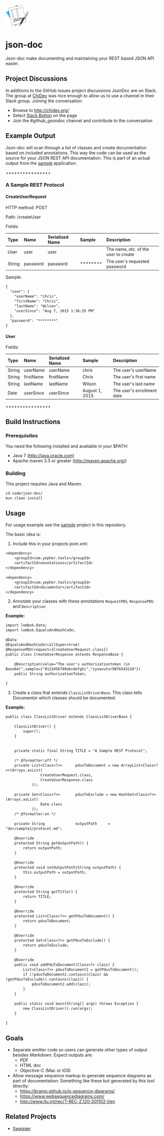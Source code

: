 <img src="icon.png" width="75"/>

# json-doc

Json-doc make documenting and maintaining your REST based JSON API easier.

## Project Discussions

In additions to the GitHub issues project discussions JsonDoc are on Slack. The group at [ChiDev](http://chidev.org/) was nice enough to allow us to use a channel in their Slack group. Joining the conversation:

* Browse to http://chidev.org/
* Select [Slack Botton](https://chidev.herokuapp.com/) on the page
* Join the #github_gsondoc channel and contribute to the conversation

## Example Output

Json-doc will scan through a list of classes and create documentation based on included annotations. This way the code can be used as the source for your JSON REST API documentation. This is part of an actual output from the [sample](https://github.com/yepher/GsonDoc/tree/develop/code/json-doc/samples) application.

++++++++++++++++

### A Sample REST Protocol

#### CreateUserRequest

HTTP method: POST

Path: /createUser

Fields:

Type|Name|Serialized Name|Sample|Description
:---|:---|:-------|:-----|:----------
User|user|user||The name, etc. of the user to create
String|password|password|********|The user's requested password


Sample:

```
{
  "user": {
    "userName": "chris",
    "firstName": "Chris",
    "lastName": "Wilson",
    "userSince": "Aug 7, 2015 1:36:35 PM"
  },
  "password": "********"
}
```

#### User

Fields:

Type|Name|Serialized Name|Sample|Description
:---|:---|:-------|:-----|:----------
String|userName|userName|chris|The user's userName
String|firstName|firstName|Chris|The user's first name
String|lastName|lastName|Wilson|The user's last name
Date|userSince|userSince|August 1, 2015|The user's enrollment date


++++++++++++++++


## Build Instructions

### Prerequisites

You need the following installed and available in your $PATH:

* Java 7 (http://java.oracle.com)
* Apache maven 3.3 or greater (http://maven.apache.org/)

### Building

This project requires Java and Maven.

`````
cd code/json-doc/
mvn clean install

`````



## Usage

For usage example see the [sample](https://github.com/yepher/GsonDoc/tree/develop/code/json-doc/samples) project in this repository.

The basic idea is:

1. Include this in your projects pom.xml:

```
<dependency>
	<groupId>com.yepher.tools</groupId>
	<artifactId>annotations</artifactId>
</dependency>

<dependency>
	<groupId>com.yepher.tools</groupId>
	<artifactId>documentor</artifactId>
</dependency>
```

2. Annotate your classes with these annotations `RequestPDU`, `ResponsePDU` and `Description`

**Example:**

```
import lombok.Data;
import lombok.EqualsAndHashCode;

@Data
@EqualsAndHashCode(callSuper=true)
@ResponsePDU(request={CreateUserRequest.class})
public class CreateUserResponse extends ResponseBase {

    @Description(value="The user's authorizationtoken (in Base64)",sample={"0123456789abcdefghi","zyxwvutsr9876543210"})
    public String authorizationToken;

}
```

3. Create a class that extends `ClassListDriverBase`. This class tells Documentor which classes should be documented:

**Example:**

```
public class ClassListDriver extends ClassListDriverBase {

    ClassListDriver() {
        super();
    }


    private static final String TITLE = "A Sample REST Protocol";

    /* @formatter:off */
    private List<Class<?>>      pdusToDocument = new ArrayList<Class<?>>(Arrays.asList(
                CreateUserRequest.class,
                CreateUserResponse.class
            ));

    private Set<Class<?>>       pdusToExclude = new HashSet<Class<?>>(Arrays.asList(
                Date.class
            ));
    /* @formatter:on */

    private String              outputPath     = "doc/sample1/protocol.md";

    @Override
    protected String getOutputPath() {
        return outputPath;
    }

    @Override
    protected void setOutputPath(String outputPath) {
        this.outputPath = outputPath;
    }

    @Override
    protected String getTitle() {
        return TITLE;
    }

    @Override
    protected List<Class<?>> getPdusToDocument() {
        return pdusToDocument;
    }

    @Override
    protected Set<Class<?>> getPdusToExclude() {
        return pdusToExclude;
    }

    @Override
    public void addPduToDocument(Class<?> clazz) {
        List<Class<?>> pdusToDocument2 = getPdusToDocument();
        if (!pdusToDocument2.contains(clazz) && !getPdusToExclude().contains(clazz)) {
            pdusToDocument2.add(clazz);
        }
    }

    public static void main(String[] args) throws Exception {
        new ClassListDriver().run(args);
    }

}

```


## Goals

* Separate emitter code so users can generate other types of output besides _Markdown_. Expect outputs are:
    * PDF
    * HTML doc
    * Objective-C (Mac or iOS)
* Allow message sequence markup to generate sequence diagrams as part of documentation: Something like these but generated by this tool directly:
	*  https://bramp.github.io/js-sequence-diagrams/
	*  https://www.websequencediagrams.com/
	*  http://www.itu.int/rec/T-REC-Z.120-201102-I/en



## Related Projects

* [Swagger](https://github.com/swagger-api/swagger-core)
